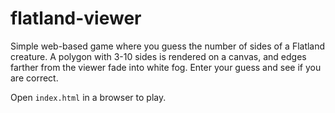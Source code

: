 # flatland-viewer

Simple web-based game where you guess the number of sides of a Flatland creature.
A polygon with 3-10 sides is rendered on a canvas, and edges farther from the viewer fade into white fog.
Enter your guess and see if you are correct.

Open `index.html` in a browser to play.
